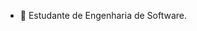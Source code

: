 
- 🌱 Estudante de Engenharia de Software.



<!---
amalia10/amalia10 is a ✨ special ✨ repository because its `README.md` (this file) appears on your GitHub profile.
You can click the Preview link to take a look at your changes.
--->
